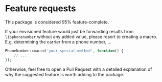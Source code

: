 # Feature requests

This package is considered 95% feature-complete.

If your envisioned feature would just be forwarding results from `libphonenumber` without any added value, please resort to creating a macro.
E.g. determining the carrier from a phone number, ...

```php
PhoneNumber::macro('your_special_method', function() {
    // ...
});
```

Otherwise, feel free to open a Pull Request with a detailed explanation of why the suggested feature is worth adding to the package.
